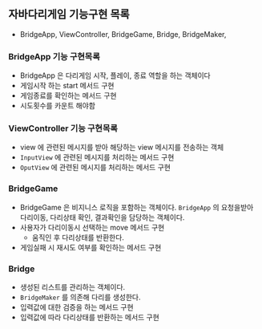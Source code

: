 ## 자바다리게임 기능구현 목록
- BridgeApp, ViewController, BridgeGame, Bridge, BridgeMaker,
### BridgeApp 기능 구현목록
- BridgeApp 은 다리게임 시작, 플레이, 종료 역할을 하는 객체이다
- 게임시작 하는 start 메서드 구현
- 게임종료를 확인하는 메서드 구현
- 시도횟수를 카운트 해야함

### ViewController 기능 구현목록
- view 에 관련된 메시지를 받아 해당하는 view 메시지를 전송하는 객체
- `InputView` 에 관련된 메시지를 처리하는 메서드 구현
- `OputView` 에 관련된 메시지를 처리하는 메서드 구현

### BridgeGame
- BridgeGame 은 비지니스 로직을 포함하는 객체이다. `BridgeApp` 의 요청을받아 다리이동, 다리상태 확인, 결과확인을
담당하는 객체이다.
- 사용자가 다리이동시 선택하는 move 메서드 구현
    - 움직인 후 다리상태를 반환한다.
- 게임실패 시 재시도 여부를 확인하는 메서드 구현

### Bridge
- 생성된 리스트를 관리하는 객체이다.
- `BridgeMaker` 를 의존해 다리를 생성한다.
- 입력값에 대한 검증을 하는 메서드 구현
- 입력값에 따라 다리상태를 반환하는 메서드 구현

